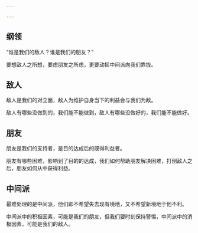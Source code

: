```yaml
---

---
```


## 纲领


“谁是我们的敌人？谁是我们的朋友？”

要想敌人之所想，要虑朋友之所虑，更要动摇中间派向我们靠拢。

## 敌人


敌人是我们的对立面，敌人为维护自身当下的利益会与我们为敌。

敌人有哪些没做到的，我们能不能做到，敌人有哪些没做好的，我们能不能做好。

## 朋友


朋友是我们的支持者，是目的达成后的既得利益者。

朋友有哪些困难，影响到了目的的达成，我们如何帮助朋友解决困难，打倒敌人之后，朋友如何从中获得利益。

## 中间派


最难处理的是中间派，他们即不希望失去现有境地，又不希望新境地于他不利。

中间派中的积极因素，可能是我们的朋友，但我们要时刻保持警惕，中间派中的消极因素，可能是我们的敌人。
